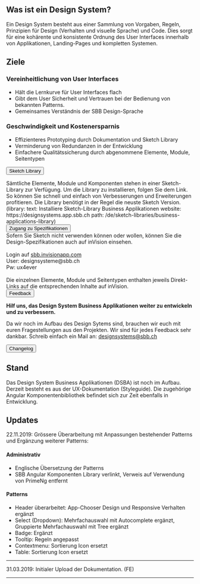 ## Was ist ein Design System?
Ein Design System besteht aus einer Sammlung von Vorgaben, Regeln, Prinzipien für Design (Verhalten und visuelle Sprache) und Code.
Dies sorgt für eine kohärente und konsistente Ordnung des User Interfaces innerhalb von Applikationen, Landing-Pages und kompletten Systemen.

## Ziele

### Vereinheitlichung von User Interfaces
* Hält die Lernkurve für User Interfaces flach
* Gibt dem User Sicherheit und Vertrauen bei der Bedienung von bekannten Patterns.
* Gemeinsames Verständnis der SBB Design-Sprache

### Geschwindigkeit und Kostenersparnis 
* Effizienteres Prototyping durch Dokumentation und Sketch Library
* Verminderung von Redundanzen in der Entwicklung
* Einfachere Qualitätssicherung durch abgenommene Elemente, Module, Seitentypen

<button class="accordion">Sketch Library</button>
<div class="panel">
<div class="panel-conent">
Sämtliche Elemente, Module und Komponenten stehen in einer Sketch-Library zur Verfügung.
Um die Library zu installieren, folgen Sie dem Link. So können Sie schnell und einfach von Verbesserungen und Erweiterungen profitieren. Die Library benötigt in der Regel die neuste Sketch Version.
<br>
(library: text: Installiere Sketch-Library Business Applikationen website: https://designsystems.app.sbb.ch path: /de/sketch-libraries/business-applications-library)
</div>
</div>
<button class="accordion">Zugang zu Spezifikationen</button>
<div class="panel">
<div class="panel-conent">
Sofern Sie Sketch nicht verwenden können oder wollen, können Sie die Design-Spezifikationen auch auf inVision einsehen.<br><br>
Login auf <a href="https://sbb.invisionapp.com/">sbb.invisionapp.com</a><br>
User: designsysteme@sbb.ch<br>
Pw: ux4ever<br><br>
Die einzelnen Elemente, Module und Seitentypen enthalten jeweils Direkt-Links auf die entsprechenden Inhalte auf inVision. 
</div>
</div>
<button class="accordion">Feedback</button>
<div class="panel">
<div class="panel-conent">
	
**Hilf uns, das Design System Business Applikationen weiter zu entwickeln und zu verbessern.**

Da wir noch im Aufbau des Design Sytems sind, brauchen wir euch mit euren Fragestellungen aus den Projekten.
Wir sind für jedes Feedback sehr dankbar.
Schreib einfach ein Mail an: [designsystems@sbb.ch](mailto:designsystems@sbb.ch?subject=Feedback%20Design%20System%20Business%20Applikationen)

</div>
</div>
<button class="accordion">Changelog</button>
<div class="panel">
<div class="panel-conent">

## Stand
Das Design System Business Applikationen (DSBA) ist noch im Aufbau. Derzeit besteht es aus der UX-Dokumentation (Styleguide). Die zugehörige Angular Komponentenbibliothek befindet sich zur Zeit ebenfalls in Entwicklung.

## Updates
22.11.2019: Grössere Überarbeitung mit Anpassungen bestehender Patterns und Ergänzung weiterer Patterns:
#### Administrativ
* Englische Übersetzung der Patterns
* SBB Angular Komponenten Library verlinkt, Verweis auf Verwendung von PrimeNg entfernt
#### Patterns
* Header überarbeitet: App-Chooser Design und Responsive Verhalten ergänzt
* Select (Dropdown): Mehrfachauswahl mit Autocomplete ergänzt, Gruppierte Mehrfachauswahl mit Tree ergänzt
* Badge: Ergänzt
* Tooltip: Regeln angepasst
* Contextmenu: Sortierung Icon ersetzt
* Table: Sortierung Icon ersetzt
* * *
31.03.2019: Initialer Upload der Dokumentation. (FE)
* * *

</div>
</div>